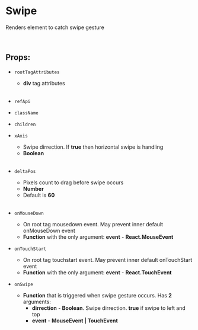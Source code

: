 # Swipe

Renders element to catch swipe gesture<br />

<br />

## Props:

- `rootTagAttributes`
    - **div** tag attributes<br /><br />

- `refApi`

- `className`

- `children`

- `xAxis`
    - Swipe dirrection. If **true** then horizontal swipe is handling
    - **Boolean**<br /><br />

- `deltaPos`
    -  Pixels count to drag before swipe occurs
    - **Number**
    - Default is **60**<br /><br />

- `onMouseDown`
    - On root tag mousedown event. May prevent inner default onMouseDown event
    - **Function** with the only argument: **event** - **React.MouseEvent**

- `onTouchStart`
    - On root tag touchstart event. May prevent inner default onTouchStart event
    - **Function** with the only argument: **event** - **React.TouchEvent**

- `onSwipe`
    - **Function** that is triggered when swipe gesture occurs. Has **2** arguments:
        - **dirrection** - **Boolean**. Swipe dirrection. **true** if swipe to left and top
        - **event** - **MouseEvent | TouchEvent**